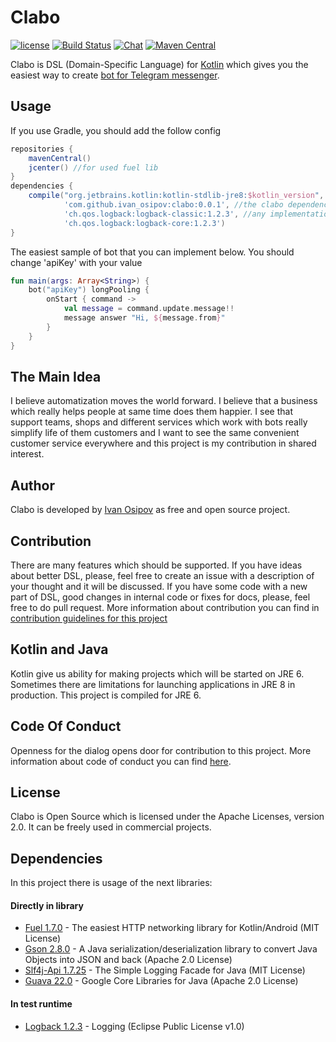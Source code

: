 # Clabo
[![license](https://img.shields.io/badge/license-Apache%202.0-blue.svg?style=flat)](http://www.apache.org/licenses/LICENSE-2.0)
[![Build Status](https://travis-ci.org/ivan-osipov/Clabo.svg?branch=master)](https://travis-ci.org/ivan-osipov/Clabo) 
[![Chat](https://img.shields.io/badge/any%20questions-telegram-2370bc.svg)](https://t.me/joinchat/D2ZdJQ57kOIU7APYaDb2eg) 
[![Maven Central](https://img.shields.io/maven-central/v/com.github.ivan_osipov/clabo.svg)](https://search.maven.org/#artifactdetails%7Ccom.github.ivan_osipov%7Cclabo%7C0.0.1%7Cjar)

Clabo is DSL (Domain-Specific Language) for [Kotlin](https://kotlinlang.org) which gives you the easiest way to create 
[bot for Telegram messenger](https://core.telegram.org/bots).  

## Usage
If you use Gradle, you should add the follow config
```gradle
repositories {
    mavenCentral()
    jcenter() //for used fuel lib
}
dependencies {
    compile("org.jetbrains.kotlin:kotlin-stdlib-jre8:$kotlin_version", //probably, you have the kotlin stdlib dependency
            'com.github.ivan_osipov:clabo:0.0.1', //the clabo dependency
            'ch.qos.logback:logback-classic:1.2.3', //any implementation of logging for slf4j
            'ch.qos.logback:logback-core:1.2.3')
}

```

The easiest sample of bot that you can implement below. You should change 'apiKey' with your value
```kotlin
fun main(args: Array<String>) {
    bot("apiKey") longPooling {
        onStart { command ->
            val message = command.update.message!!
            message answer "Hi, ${message.from}"
        }
    }
}
```

## The Main Idea
I believe automatization moves the world forward. I believe that a business which really helps people at same time does 
them happier. I see that support teams, shops and different services which work with bots really simplify life of them
 customers and I want to see the same 
convenient customer service everywhere and this project is my contribution in shared interest.

## Author
Clabo is developed by [Ivan Osipov](https://github.com/ivan-osipov) as free and open source project.

## Contribution
There are many features which should be supported. If you have ideas about better DSL, please, feel free to create an 
issue with a description of your thought and it will be discussed. If you have some code with a new part of DSL, 
good changes in internal code or fixes for docs, please, feel free to do pull request.
More information about contribution you can find in [contribution guidelines for this project](https://github.com/ivan-osipov/Clabo/blob/master/CONTRIBUTING.md)

## Kotlin and Java
Kotlin give us ability for making projects which will be started on JRE 6. Sometimes there are limitations 
for launching applications in JRE 8 in production. This project is compiled for JRE 6.

## Code Of Conduct
Openness for the dialog opens door for contribution to this project.
More information about code of conduct you can find [here](https://github.com/ivan-osipov/Clabo/blob/master/CODE_OF_CONDUCT.md).

## License
Clabo is Open Source which is licensed under the Apache Licenses, version 2.0. It can be freely used in commercial 
projects.

## Dependencies
In this project there is usage of the next libraries:
#### Directly in library
- [Fuel 1.7.0](https://github.com/kittinunf/Fuel) - The easiest HTTP networking library for Kotlin/Android 
(MIT License)
- [Gson 2.8.0](https://github.com/google/gson) - A Java serialization/deserialization library to convert Java Objects 
into JSON and back (Apache 2.0 License)
- [Slf4j-Api 1.7.25](https://www.slf4j.org) - The Simple Logging Facade for Java (MIT License)
- [Guava 22.0](https://github.com/google/guava) - Google Core Libraries for Java (Apache 2.0 License)  
#### In test runtime
- [Logback 1.2.3](https://logback.qos.ch) - Logging (Eclipse Public License v1.0)
